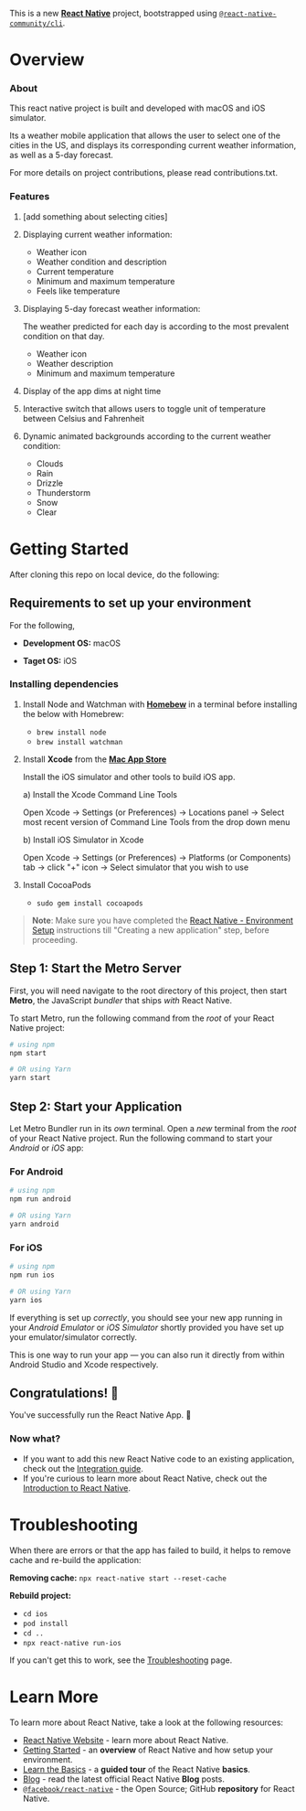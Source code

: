 This is a new [**React Native**](https://reactnative.dev) project, bootstrapped using [`@react-native-community/cli`](https://github.com/react-native-community/cli).

# Overview
### About
This react native project is built and developed with macOS and iOS simulator. 

Its a weather mobile application that allows the user to select one of the cities in the US, and displays its corresponding current weather information, as well as a 5-day forecast.

For more details on project contributions, please read contributions.txt.

### Features
1) [add something about selecting cities]
   
2) Displaying current weather information:
   - Weather icon
   - Weather condition and description
   - Current temperature
   - Minimum and maximum temperature
   - Feels like temperature
     
3) Displaying 5-day forecast weather information:
   
   The weather predicted for each day is according to the most prevalent condition on that day.
   -  Weather icon
   -  Weather description
   -  Minimum and maximum temperature
  
4) Display of the app dims at night time

5) Interactive switch that allows users to toggle unit of temperature between Celsius and Fahrenheit

6) Dynamic animated backgrounds according to the current weather condition:
   - Clouds
   - Rain
   - Drizzle
   - Thunderstorm
   - Snow
   - Clear

# Getting Started
After cloning this repo on local device, do the following: 

## Requirements to set up your environment
For the following,
   
   - **Development OS:** macOS
   
   - **Taget OS:** iOS

### Installing dependencies

1) Install Node and Watchman with [**Homebew**](https://brew.sh) in a terminal before installing the below with Homebrew:
   - `brew install node`
   - `brew install watchman`
  
2) Install **Xcode** from the [**Mac App Store**](https://apps.apple.com/us/app/xcode/id497799835?mt=12)

   Install the iOS simulator and other tools to build iOS app.

   a) Install the Xcode Command Line Tools
   
   Open Xcode -> Settings (or Preferences) -> Locations panel -> Select most recent version of Command Line Tools from the drop down menu

   b) Install iOS Simulator in Xcode

   Open Xcode -> Settings (or Preferences) -> Platforms (or Components) tab -> click "+" icon -> Select simulator that you wish to use


3) Install CocoaPods
   - `sudo gem install cocoapods`

>**Note**: Make sure you have completed the [React Native - Environment Setup](https://reactnative.dev/docs/environment-setup) instructions till "Creating a new application" step, before proceeding.

## Step 1: Start the Metro Server

First, you will need navigate to the root directory of this project, then start **Metro**, the JavaScript _bundler_ that ships _with_ React Native.

To start Metro, run the following command from the _root_ of your React Native project:

```bash
# using npm
npm start

# OR using Yarn
yarn start
```

## Step 2: Start your Application

Let Metro Bundler run in its _own_ terminal. Open a _new_ terminal from the _root_ of your React Native project. Run the following command to start your _Android_ or _iOS_ app:

### For Android

```bash
# using npm
npm run android

# OR using Yarn
yarn android
```

### For iOS

```bash
# using npm
npm run ios

# OR using Yarn
yarn ios
```

If everything is set up _correctly_, you should see your new app running in your _Android Emulator_ or _iOS Simulator_ shortly provided you have set up your emulator/simulator correctly.

This is one way to run your app — you can also run it directly from within Android Studio and Xcode respectively.


## Congratulations! :tada:

You've successfully run the React Native App. :partying_face:

### Now what?

- If you want to add this new React Native code to an existing application, check out the [Integration guide](https://reactnative.dev/docs/integration-with-existing-apps).
- If you're curious to learn more about React Native, check out the [Introduction to React Native](https://reactnative.dev/docs/getting-started).

# Troubleshooting

When there are errors or that the app has failed to build, it helps to remove cache and re-build the application:

**Removing cache:** `npx react-native start --reset-cache`

**Rebuild project:**
- `cd ios`
- `pod install`
- `cd ..`
- `npx react-native run-ios`
  
If you can't get this to work, see the [Troubleshooting](https://reactnative.dev/docs/troubleshooting) page.

# Learn More

To learn more about React Native, take a look at the following resources:

- [React Native Website](https://reactnative.dev) - learn more about React Native.
- [Getting Started](https://reactnative.dev/docs/environment-setup) - an **overview** of React Native and how setup your environment.
- [Learn the Basics](https://reactnative.dev/docs/getting-started) - a **guided tour** of the React Native **basics**.
- [Blog](https://reactnative.dev/blog) - read the latest official React Native **Blog** posts.
- [`@facebook/react-native`](https://github.com/facebook/react-native) - the Open Source; GitHub **repository** for React Native.

